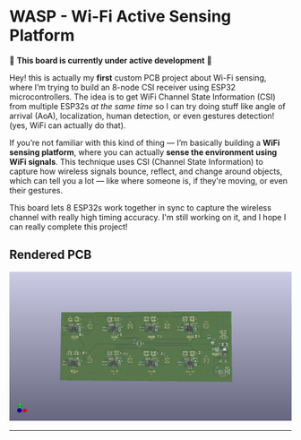 # WASP - Wi-Fi Active Sensing Platform

🚧 **This board is currently under active development** 🚧

Hey! this is actually my **first** custom PCB project about Wi-Fi sensing, where I’m trying to build an 8-node CSI receiver using ESP32 microcontrollers. The idea is to get WiFi Channel State Information (CSI) from multiple ESP32s _at the same time_ so I can try doing stuff like angle of arrival (AoA), localization, human detection, or even gestures detection! (yes, WiFi can actually do that).

If you’re not familiar with this kind of thing — I’m basically building a **WiFi sensing platform**, where you can actually **sense the environment using WiFi signals**. This technique uses CSI (Channel State Information) to capture how wireless signals bounce, reflect, and change around objects, which can tell you a lot — like where someone is, if they're moving, or even their gestures.

This board lets 8 ESP32s work together in sync to capture the wireless channel with really high timing accuracy. I'm still working on it, and I hope I can really complete this project!

## Rendered PCB

![WASP](./WASP.png)

---
